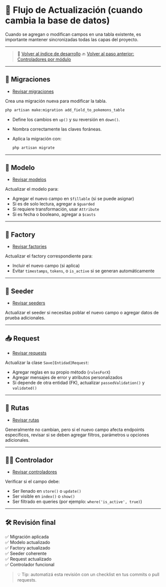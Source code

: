 # 🔁 Flujo de Actualización (cuando cambia la base de datos)

Cuando se agregan o modifican campos en una tabla existente, es importante mantener sincronizadas todas las capas del proyecto.

---

> 🔗 [Volver al índice de desarrollo](./index.md)
> 🔙 [Volver al paso anterior: Controladores por módulo](./controllers.md)

---

## 🧱 Migraciones
- [Revisar migraciones](./migrations.md)

Crea una migración nueva para modificar la tabla.

   ```bash
   php artisan make:migration add_field_to_pokemons_table
   ```

- Define los cambios en `up()` y su reversión en `down()`.
- Nombra correctamente las claves foráneas.
- Aplica la migración con:

   ```bash
   php artisan migrate
   ```

---

## 🧩 Modelo
- [Revisar modelos](./models.md)

Actualizar el modelo para:

- Agregar el nuevo campo en `$fillable` (si se puede asignar)
- Si es de solo lectura, agregar a `$guarded`
- Si requiere transformación, usar `Attribute`
- Si es fecha o booleano, agregar a `$casts`

---

## 🧪 Factory
- [Revisar factories](./factories.md)

Actualizar el factory correspondiente para:

- Incluir el nuevo campo (si aplica)
- Evitar `timestamps`, `tokens`, o `is_active` si se generan automáticamente

---

## 🌱 Seeder
- [Revisar seeders](./seeders.md)

Actualizar el seeder si necesitas poblar el nuevo campo o agregar datos de prueba adicionales.

---

## 📥 Request
- [Revisar requests](./requests.md)

Actualizar la clase `Save[Entidad]Request`:

- Agregar reglas en su propio método (`rulesForX`)
- Agregar mensajes de error y atributos personalizados
- Si depende de otra entidad (FK), actualizar `passedValidation()` y `validated()`

---

## 🧭 Rutas
- [Revisar rutas](./routes.md)

Generalmente no cambian, pero si el nuevo campo afecta endpoints específicos, revisar si se deben agregar filtros, parámetros u opciones adicionales.

---

## 🧑‍💻 Controlador
- [Revisar controladores](./controllers.md)

Verificar si el campo debe:

- Ser llenado en `store()` o `update()`
- Ser visible en `index()` o `show()`
- Ser filtrado en queries (por ejemplo: `where('is_active', true)`)

---

## 🛠️ Revisión final

✅ Migración aplicada  
✅ Modelo actualizado  
✅ Factory actualizado  
✅ Seeder coherente  
✅ Request actualizado  
✅ Controlador funcional  

> 💡 Tip: automatizá esta revisión con un checklist en tus commits o pull requests.